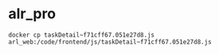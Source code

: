 # alr_pro
```
docker cp taskDetail~f71cff67.051e27d8.js arl_web:/code/frontend/js/taskDetail~f71cff67.051e27d8.js
```
